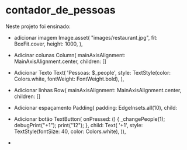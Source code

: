 # contador_de_pessoas

Neste projeto foi ensinado:

- adicionar imagem
Image.asset(
          "images/restaurant.jpg",
          fit: BoxFit.cover,
          height: 1000,
        ),

- Adicinar colunas
Column(
          mainAxisAlignment: MainAxisAlignment.center,
          children: <Widget>[]

- Adicionar Texto
Text(
              'Pessoas: $_people',
              style:
                  TextStyle(color: Colors.white, fontWeight: FontWeight.bold),
            ),
- Adicionar linhas
Row(
              mainAxisAlignment: MainAxisAlignment.center,
              children: <Widget>[]

- Adicionar espaçamento
 Padding(
                  padding: EdgeInsets.all(10),
                  child:
- Adicionar botão
TextButton(
                      onPressed: () {
                        _changePeople(1);
                        debugPrint("+1");
                        print("12");
                      },
                      child: Text(
                        '+1',
                        style: TextStyle(fontSize: 40, color: Colors.white),
                      )),
-


